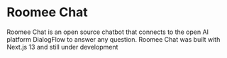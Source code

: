 # Roomee Chat 
Roomee Chat is an open source chatbot that connects to the open AI platform DialogFlow to answer any question. Roomee Chat was built with Next.js 13 and still under development

